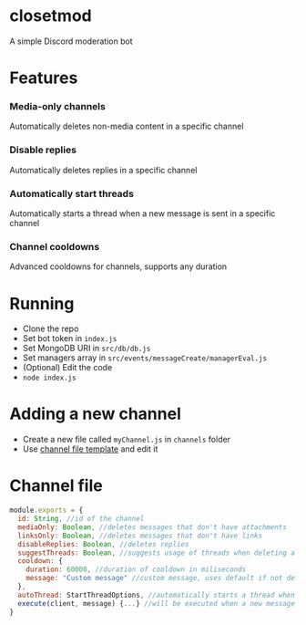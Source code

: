 # closetmod
A simple Discord moderation bot

# Features
### Media-only channels
Automatically deletes non-media content in a specific channel
### Disable replies
Automatically deletes replies in a specific channel
### Automatically start threads
Automatically starts a thread when a new message is sent in a specific channel
### Channel cooldowns
Advanced cooldowns for channels, supports any duration

# Running
- Clone the repo
- Set bot token in `index.js`
- Set MongoDB URI in `src/db/db.js`
- Set managers array in `src/events/messageCreate/managerEval.js`
- (Optional) Edit the code
- `node index.js`

# Adding a new channel
- Create a new file called `myChannel.js` in `channels` folder
- Use [channel file template](#channel-file) and edit it

# Channel file
```js
module.exports = {
  id: String, //id of the channel
  mediaOnly: Boolean, //deletes messages that don't have attachments
  linksOnly: Boolean, //deletes messages that don't have links
  disableReplies: Boolean, //deletes replies
  suggestThreads: Boolean, //suggests usage of threads when deleting a message in media-only, links-only channels or when deleting replies
  cooldown: {
    duration: 60000, //duration of cooldown in miliseconds
    message: "Custom message" //custom message, uses default if not defined
  },
  autoThread: StartThreadOptions, //automatically starts a thread when a message is sent, see https://discord.js.org/#/docs/discord.js/stable/typedef/StartThreadOptions
  execute(client, message) {...} //will be executed when a new message is sent
}
```
